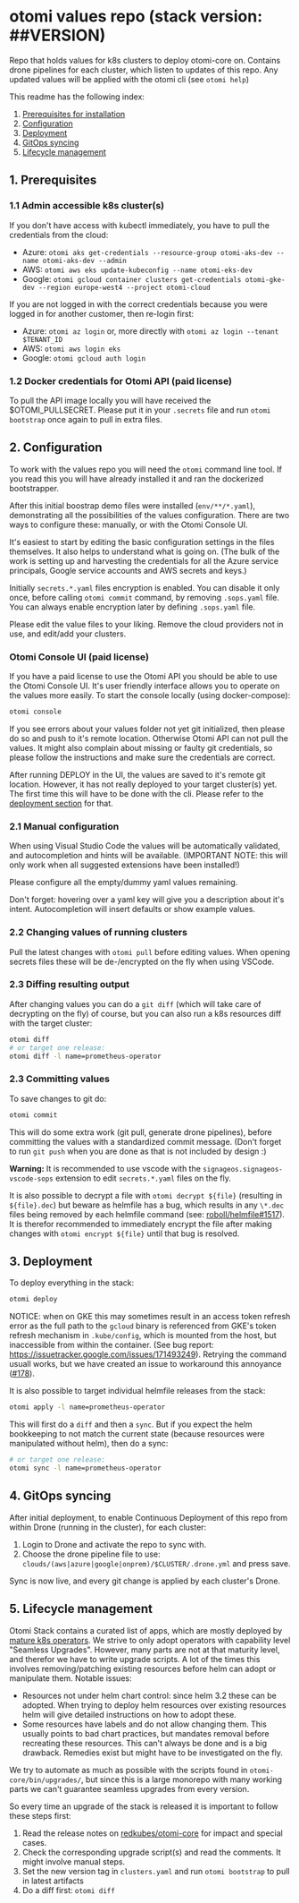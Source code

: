 # otomi values repo (stack version: ##VERSION)

Repo that holds values for k8s clusters to deploy otomi-core on.
Contains drone pipelines for each cluster, which listen to updates of this repo.
Any updated values will be applied with the otomi cli (see `otomi help`)

This readme has the following index:

1. [Prerequisites for installation](#1-prerequisites)
2. [Configuration](#2-configuration)
3. [Deployment](#3-deployment)
4. [GitOps syncing](#4-gitops-syncing)
5. [Lifecycle management](#5-lifecycle-management)

## 1. Prerequisites

### 1.1 Admin accessible k8s cluster(s)

If you don't have access with kubectl immediately, you have to pull the credentials from the cloud:

- Azure: `otomi aks get-credentials --resource-group otomi-aks-dev --name otomi-aks-dev --admin`
- AWS: `otomi aws eks update-kubeconfig --name otomi-eks-dev`
- Google: `otomi gcloud container clusters get-credentials otomi-gke-dev --region europe-west4 --project otomi-cloud`

If you are not logged in with the correct credentials because you were logged in for another customer, then re-login first:

- Azure: `otomi az login` or, more directly with `otomi az login --tenant $TENANT_ID`
- AWS: `otomi aws login eks`
- Google: `otomi gcloud auth login`

### 1.2 Docker credentials for Otomi API (paid license)

To pull the API image locally you will have received the \$OTOMI_PULLSECRET. Please put it in your `.secrets` file and run `otomi bootstrap` once again to pull in extra files.

## 2. Configuration

To work with the values repo you will need the `otomi` command line tool.
If you read this you will have already installed it and ran the dockerized bootstrapper.

After this initial boostrap demo files were installed (`env/**/*.yaml`), demonstrating all the possibilities of the values configuration.
There are two ways to configure these: manually, or with the Otomi Console UI.

It's easiest to start by editing the basic configuration settings in the files themselves. It also helps to understand what is going on. (The bulk of the work is setting up and harvesting the credentials for all the Azure service principals, Google service accounts and AWS secrets and keys.)

Initially `secrets.*.yaml` files encryption is enabled. You can disable it only once, before calling `otomi commit` command, by removing `.sops.yaml` file. You can always enable encryption later by defining `.sops.yaml` file.

Please edit the value files to your liking. Remove the cloud providers not in use, and edit/add your clusters.

### Otomi Console UI (paid license)

If you have a paid license to use the Otomi API you should be able to use the Otomi Console UI. It's user friendly interface allows you to operate on the values more easily.
To start the console locally (using docker-compose):

```bash
otomi console
```

If you see errors about your values folder not yet git initialized, then please do so and push to it's remote location. Otherwise Otomi API can not pull the values.
It might also complain about missing or faulty git credentials, so please follow the instructions and make sure the credentials are correct.

After running DEPLOY in the UI, the values are saved to it's remote git location. However, it has not really deployed to your target cluster(s) yet. The first time this will have to be done with the cli. Please refer to the [deployment section](#3-deployment) for that.

### 2.1 Manual configuration

When using Visual Studio Code the values will be automatically validated, and autocompletion and hints will be available.
(IMPORTANT NOTE: this will only work when all suggested extensions have been installed!)

Please configure all the empty/dummy yaml values remaining.

Don't forget: hovering over a yaml key will give you a description about it's intent. Autocompletion will insert defaults or show example values.

### 2.2 Changing values of running clusters

Pull the latest changes with `otomi pull` before editing values. When opening secrets files these will be de-/encrypted on the fly when using VSCode.

### 2.3 Diffing resulting output

After changing values you can do a `git diff` (which will take care of decrypting on the fly) of course, but you can also run a k8s resources diff with the target cluster:

```bash
otomi diff
# or target one release:
otomi diff -l name=prometheus-operator
```

### 2.3 Committing values

To save changes to git do:

```bash
otomi commit
```

This will do some extra work (git pull, generate drone pipelines), before committing the values with a standardized commit message. (Don't forget to run `git push` when you are done as that is not included by design :)

**Warning:**
It is recommended to use vscode with the `signageos.signageos-vscode-sops` extension to edit `secrets.*.yaml` files on the fly.

It is also possible to decrypt a file with `otomi decrypt ${file}` (resulting in `${file}.dec`) but beware as helmfile has a bug, which results in any `\*.dec` files being removed by each helmfile command (see: [roboll/helmfile#1517](https://github.com/roboll/helmfile/issues/1517)). It is therefor recommended to immediately encrypt the file after making changes with `otomi encrypt ${file}` until that bug is resolved.

## 3. Deployment

To deploy everything in the stack:

```bash
otomi deploy
```

NOTICE: when on GKE this may sometimes result in an access token refresh error as the full path to the `gcloud` binary is referenced from GKE's token refresh mechanism in `.kube/config`, which is mounted from the host, but inaccessible from within the container. (See bug report: https://issuetracker.google.com/issues/171493249).
Retrying the command usuall works, but we have created an issue to workaround this annoyance ([#178](https://github.com/redkubes/otomi-core/issues/178)).

It is also possible to target individual helmfile releases from the stack:

```bash
otomi apply -l name=prometheus-operator
```

This will first do a `diff` and then a `sync`. But if you expect the helm bookkeeping to not match the current state (because resources were manipulated without helm), then do a sync:

```bash
# or target one release:
otomi sync -l name=prometheus-operator
```

## 4. GitOps syncing

After initial deployment, to enable Continuous Deployment of this repo from within Drone (running in the cluster), for each cluster:

1. Login to Drone and activate the repo to sync with.
2. Choose the drone pipeline file to use: `clouds/(aws|azure|google|onprem)/$CLUSTER/.drone.yml` and press save.

Sync is now live, and every git change is applied by each cluster's Drone.

## 5. Lifecycle management

Otomi Stack contains a curated list of apps, which are mostly deployed by [mature k8s operators](https://operatorhub.io/). We strive to only adopt operators with capability level "Seamless Upgrades". However, many parts are not at that maturity level, and therefor we have to write upgrade scripts. A lot of the times this involves removing/patching existing resources before helm can adopt or manipulate them. Notable issues:

- Resources not under helm chart control: since helm 3.2 these can be adopted. When trying to deploy helm resources over existing resources helm will give detailed instructions on how to adopt these.
- Some resources have labels and do not allow changing them. This usually points to bad chart practices, but mandates removal before recreating these resources. This can't always be done and is a big drawback. Remedies exist but might have to be investigated on the fly.

We try to automate as much as possible with the scripts found in `otomi-core/bin/upgrades/`, but since this is a large monorepo with many working parts we can't guarantee seamless upgrades from every version.

So every time an upgrade of the stack is released it is important to follow these steps first:

1. Read the release notes on [redkubes/otomi-core](https://github.com/redkubes/otomi-core) for impact and special cases.
2. Check the corresponding upgrade script(s) and read the comments. It might involve manual steps.
3. Set the new version tag in `clusters.yaml` and run `otomi bootstrap` to pull in latest artifacts
4. Do a diff first: `otomi diff`
